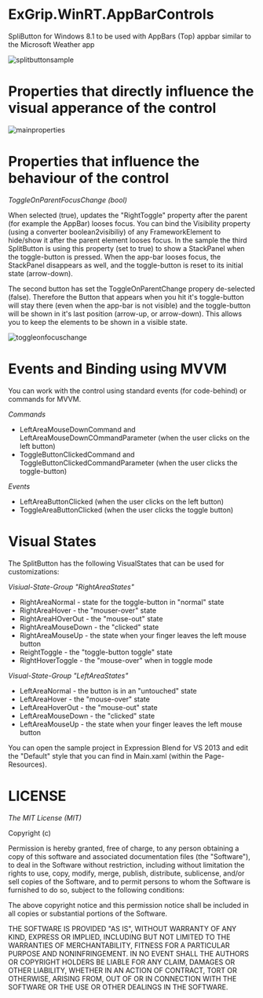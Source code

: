 ExGrip.WinRT.AppBarControls
===========================

SpliButton for Windows 8.1 to be used with AppBars (Top) appbar similar to the Microsoft Weather app

![splitbuttonsample](https://cloud.githubusercontent.com/assets/1821384/4431832/f888855c-467a-11e4-942d-d096baa3cfec.png)


Properties that directly influence the visual apperance of the control
======================================================================



![mainproperties](https://cloud.githubusercontent.com/assets/1821384/4431914/1dd0f59e-467e-11e4-93d0-373633bd19ee.png)


Properties that influence the behaviour of the control
======================================================================

*ToggleOnParentFocusChange (bool)*

When selected (true), updates the  "RightToggle" property after the parent (for example the AppBar) looses focus. You can bind the Visibility property (using a converter boolean2visibiliy) of any FrameworkElement to hide/show it after the parent element looses focus. In the sample the third SplitButton is using this property (set to true) to show a StackPanel when the toggle-button is pressed. When the app-bar looses focus, the StackPanel disappears as well, and the toggle-button is reset to its initial state (arrow-down).

The second button has set the ToggleOnParentChange propery de-selected (false). Therefore the Button that appears when you hit it's toggle-button will stay there (even when the app-bar is not visible) and the toggle-button will be shown in it's last position (arrow-up, or arrow-down). This allows you to keep the elements to be shown in a visible state.


![toggleonfocuschange](https://cloud.githubusercontent.com/assets/1821384/4432000/524efcfa-4681-11e4-8a97-1bd467862004.png)


Events and Binding using MVVM
=============================

You can work with the control using  standard events (for code-behind) or commands for MVVM.

*Commands*

* LeftAreaMouseDownCommand and LeftAreaMouseDownCOmmandParameter (when the user clicks on the left button)
* ToggleButtonClickedCommand and ToggleButtonClickedCommandParameter (when the user clicks the toggle-button)

*Events*

* LeftAreaButtonClicked (when the user clicks on the left button)
* ToggleAreaButtonClicked (when the user clicks the toggle button)


Visual States
=============
The SplitButton has the following VisualStates that can be used for customizations:

*Visiual-State-Group "RightAreaStates"*

* RightAreaNormal - state for the toggle-button in "normal" state
* RightAreaHover - the "mouser-over" state
* RightAreaHOverOut - the "mouse-out" state
* RightAreaMouseDown - the "clicked" state
* RightAreaMouseUp - the state when your finger leaves the left mouse button
* ReightToggle - the "toggle-button toggle" state
* RightHoverToggle - the "mouse-over" when in toggle mode

*Visual-State-Group "LeftAreaStates"*

* LeftAreaNormal - the button is in an "untouched" state
* LeftAreaHover  - the "mouse-over" state
* LeftAreaHoverOut - the "mouse-out" state
* LeftAreaMouseDown - the "clicked" state
* LeftAreaMouseUp - the state when your finger leaves the left mouse button

You can open the sample project in Expression Blend for VS 2013 and edit the "Default" style that you can find in Main.xaml (within the Page-Resources).

LICENSE
=======

*The MIT License (MIT)*

Copyright (c) <year> <copyright holders>

Permission is hereby granted, free of charge, to any person obtaining a copy
 of this software and associated documentation files (the "Software"), to deal
 in the Software without restriction, including without limitation the rights
 to use, copy, modify, merge, publish, distribute, sublicense, and/or sell
 copies of the Software, and to permit persons to whom the Software is
 furnished to do so, subject to the following conditions:

The above copyright notice and this permission notice shall be included in
 all copies or substantial portions of the Software.

THE SOFTWARE IS PROVIDED "AS IS", WITHOUT WARRANTY OF ANY KIND, EXPRESS OR
 IMPLIED, INCLUDING BUT NOT LIMITED TO THE WARRANTIES OF MERCHANTABILITY,
 FITNESS FOR A PARTICULAR PURPOSE AND NONINFRINGEMENT. IN NO EVENT SHALL THE
 AUTHORS OR COPYRIGHT HOLDERS BE LIABLE FOR ANY CLAIM, DAMAGES OR OTHER
 LIABILITY, WHETHER IN AN ACTION OF CONTRACT, TORT OR OTHERWISE, ARISING FROM,
 OUT OF OR IN CONNECTION WITH THE SOFTWARE OR THE USE OR OTHER DEALINGS IN
 THE SOFTWARE.


